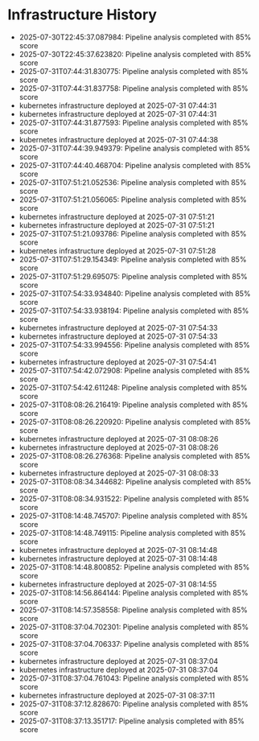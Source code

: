 # Infrastructure History

- 2025-07-30T22:45:37.087984: Pipeline analysis completed with 85% score
- 2025-07-30T22:45:37.623820: Pipeline analysis completed with 85% score
- 2025-07-31T07:44:31.830775: Pipeline analysis completed with 85% score
- 2025-07-31T07:44:31.837758: Pipeline analysis completed with 85% score
- kubernetes infrastructure deployed at 2025-07-31 07:44:31
- kubernetes infrastructure deployed at 2025-07-31 07:44:31
- 2025-07-31T07:44:31.877593: Pipeline analysis completed with 85% score
- kubernetes infrastructure deployed at 2025-07-31 07:44:38
- 2025-07-31T07:44:39.949379: Pipeline analysis completed with 85% score
- 2025-07-31T07:44:40.468704: Pipeline analysis completed with 85% score
- 2025-07-31T07:51:21.052536: Pipeline analysis completed with 85% score
- 2025-07-31T07:51:21.056065: Pipeline analysis completed with 85% score
- kubernetes infrastructure deployed at 2025-07-31 07:51:21
- kubernetes infrastructure deployed at 2025-07-31 07:51:21
- 2025-07-31T07:51:21.093786: Pipeline analysis completed with 85% score
- kubernetes infrastructure deployed at 2025-07-31 07:51:28
- 2025-07-31T07:51:29.154349: Pipeline analysis completed with 85% score
- 2025-07-31T07:51:29.695075: Pipeline analysis completed with 85% score
- 2025-07-31T07:54:33.934840: Pipeline analysis completed with 85% score
- 2025-07-31T07:54:33.938194: Pipeline analysis completed with 85% score
- kubernetes infrastructure deployed at 2025-07-31 07:54:33
- kubernetes infrastructure deployed at 2025-07-31 07:54:33
- 2025-07-31T07:54:33.994556: Pipeline analysis completed with 85% score
- kubernetes infrastructure deployed at 2025-07-31 07:54:41
- 2025-07-31T07:54:42.072908: Pipeline analysis completed with 85% score
- 2025-07-31T07:54:42.611248: Pipeline analysis completed with 85% score
- 2025-07-31T08:08:26.216419: Pipeline analysis completed with 85% score
- 2025-07-31T08:08:26.220920: Pipeline analysis completed with 85% score
- kubernetes infrastructure deployed at 2025-07-31 08:08:26
- kubernetes infrastructure deployed at 2025-07-31 08:08:26
- 2025-07-31T08:08:26.276368: Pipeline analysis completed with 85% score
- kubernetes infrastructure deployed at 2025-07-31 08:08:33
- 2025-07-31T08:08:34.344682: Pipeline analysis completed with 85% score
- 2025-07-31T08:08:34.931522: Pipeline analysis completed with 85% score
- 2025-07-31T08:14:48.745707: Pipeline analysis completed with 85% score
- 2025-07-31T08:14:48.749115: Pipeline analysis completed with 85% score
- kubernetes infrastructure deployed at 2025-07-31 08:14:48
- kubernetes infrastructure deployed at 2025-07-31 08:14:48
- 2025-07-31T08:14:48.800852: Pipeline analysis completed with 85% score
- kubernetes infrastructure deployed at 2025-07-31 08:14:55
- 2025-07-31T08:14:56.864144: Pipeline analysis completed with 85% score
- 2025-07-31T08:14:57.358558: Pipeline analysis completed with 85% score
- 2025-07-31T08:37:04.702301: Pipeline analysis completed with 85% score
- 2025-07-31T08:37:04.706337: Pipeline analysis completed with 85% score
- kubernetes infrastructure deployed at 2025-07-31 08:37:04
- kubernetes infrastructure deployed at 2025-07-31 08:37:04
- 2025-07-31T08:37:04.761043: Pipeline analysis completed with 85% score
- kubernetes infrastructure deployed at 2025-07-31 08:37:11
- 2025-07-31T08:37:12.828670: Pipeline analysis completed with 85% score
- 2025-07-31T08:37:13.351717: Pipeline analysis completed with 85% score
